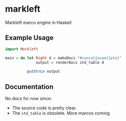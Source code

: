 markleft
========

Markleft marco engine in Haskell

Example Usage
-------------

```haskell
import Markleft

main = do let Right d = makeDocs "#concat{exam}{ple}"
              output = renderDocs std_table d
          
          putStrLn output
```

Documentation
-------------

No docs for now since:

- The source code is pretty clear. 
- The `std_table` is obsolete. More marcos coming
